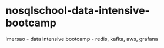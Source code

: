 # nosqlschool-data-intensive-bootcamp
Imersao - data intensive bootcamp - redis, kafka, aws, grafana
